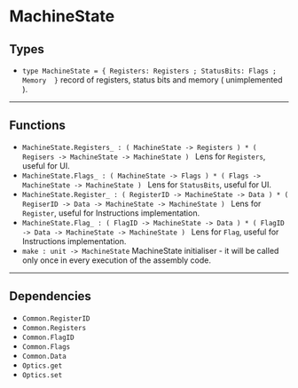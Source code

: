 # MachineState

## Types
* `type MachineState = { Registers: Registers ; StatusBits: Flags ; Memory  }` record of registers, status bits and memory ( unimplemented ).
---
## Functions
* `MachineState.Registers_ : ( MachineState -> Registers ) * ( Regisers -> MachineState -> MachineState ) ` Lens for `Registers`, useful for UI.
* `MachineState.Flags_ : ( MachineState -> Flags ) * ( Flags -> MachineState -> MachineState ) ` Lens for `StatusBits`, useful for UI.
* `MachineState.Register_ : ( RegisterID -> MachineState -> Data ) * ( RegiserID -> Data -> MachineState -> MachineState ) ` Lens for `Register`, useful for Instructions implementation.
* `MachineState.Flag_ : ( FlagID -> MachineState -> Data ) * ( FlagID -> Data -> MachineState -> MachineState ) ` Lens for `Flag`, useful for Instructions implementation.
* `make : unit -> MachineState` MachineState initialiser - it will be called only once in every execution of the assembly code.
---
## Dependencies
* `Common.RegisterID`
* `Common.Registers`
* `Common.FlagID`
* `Common.Flags`
* `Common.Data`
* `Optics.get`
* `Optics.set`